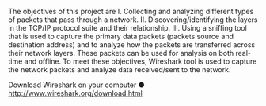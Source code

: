 The objectives of this project are I. Collecting and analyzing different types of packets 
that pass through a network. II. Discovering/identifying the layers in the TCP/IP 
protocol suite and their relationship. III. Using a sniffing tool that is used to capture 
the primary data packets (packets source and destination address) and to analyze 
how the packets are transferred across their network layers. These packets can be 
used for analysis on both real-time and offline. To meet these objectives, Wireshark
tool is used to capture the network packets and analyze data received/sent to the 
network.

Download Wireshark on your computer 
● http://www.wireshark.org/download.html
